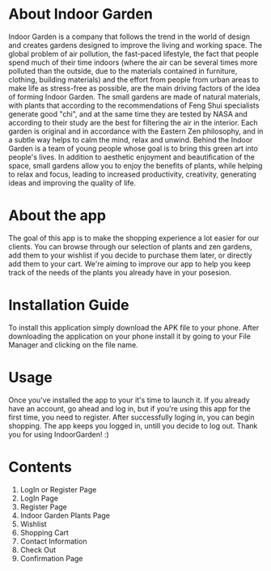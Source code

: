 # About Indoor Garden
Indoor Garden is a company that follows the trend in the world of design and creates gardens designed to improve the living and working space.
The global problem of air pollution, the fast-paced lifestyle, the fact that people spend much of their time indoors (where the air can be several times more polluted than the outside, due to the materials contained in furniture, clothing, building materials) and the effort from people from urban areas to make life as stress-free as possible, are the main driving factors of the idea of forming Indoor Garden.
The small gardens are made of natural materials, with plants that according to the recommendations of Feng Shui specialists generate good "chi", and at the same time they are tested by NASA and according to their study are the best for filtering the air in the interior. Each garden is original and in accordance with the Eastern Zen philosophy, and in a subtle way helps to calm the mind, relax and unwind.
Behind the Indoor Garden is a team of young people whose goal is to bring this green art into people's lives. In addition to aesthetic enjoyment and beautification of the space, small gardens allow you to enjoy the benefits of plants, while helping to relax and focus, leading to increased productivity, creativity, generating ideas and improving the quality of life.

# About the app
The goal of this app is to make the shopping experience a lot easier for our clients. You can browse through our selection of plants and zen gardens, add them to your wishlist if you decide to purchase them later, or directly add them to your cart.
We're aiming to improve our app to help you keep track of the needs of the plants you already have in your posesion.

# Installation Guide
To install this application simply download the APK file to your phone. After downloading the application on your phone install it by going to your File Manager and clicking on the file name. 

# Usage
Once you've installed the app to your it's time to launch it. If you already have an account, go ahead and log in, but if you're using this app for the first time, you need to register. After successfully loging in, you can begin shopping. The app keeps you logged in, untill you decide to log out.
Thank you for using IndoorGarden! :)

# Contents
1. LogIn or Register Page
2. LogIn Page
3. Register Page
4. Indoor Garden Plants Page
5. Wishlist
6. Shopping Cart
7. Contact Information
8. Check Out
9. Confirmation Page


